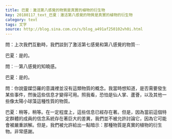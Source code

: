 ```yaml
---
title: 巴夏：激活第八感覺的物質是真實的植物的衍生物
key: 20180117_text_巴夏：激活第八感覺的物質是真實的植物的衍生物
category: text
tags: 文字
source: http://blog.sina.com.cn/s/blog_a491af250102vh0i.html
---
```


問：上次我們互動時，我們談到了激活第七感覺和第八感覺的物質⋯

巴夏：是的。

問：⋯第八感覺的知曉感。

巴夏：是的。

問：你說靈媒岱羅的意識裡並沒有這類物質的概念。我當時想知道，是否需要發生某些事件，然後這些信息才變得可用。照我看，恐怕是仙人掌、蘆薈，以及其他一些像太陽小球藻這種性質的物質。

巴夏：稍等，稍等。在一定程度上，這些信息已經存在著。但是，因為當前這個特定群體的成員的信念系統存在著巨大的差異，我們並不被允許討論它，因為它可能會被嚴重誤解。但是，我們被允許給出一點暗示：那種物質是真實的植物的衍生物。非常感謝。

